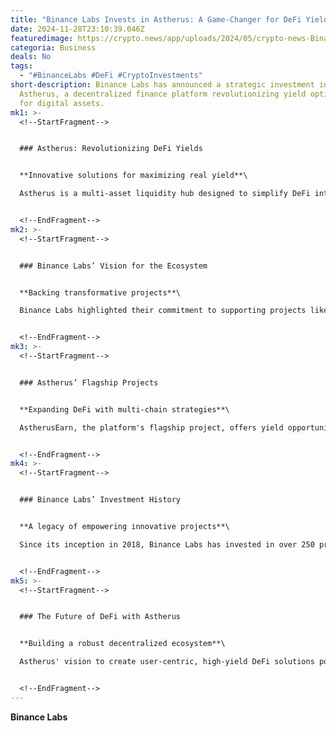 ```yaml
---
title: "Binance Labs Invests in Astherus: A Game-Changer for DeFi Yields"
date: 2024-11-28T23:10:39.046Z
featuredimage: https://crypto.news/app/uploads/2024/05/crypto-news-Binance-option06.webp
categoria: Business
deals: No
tags:
  - "#BinanceLabs #DeFi #CryptoInvestments"
short-description: Binance Labs has announced a strategic investment in
  Astherus, a decentralized finance platform revolutionizing yield optimization
  for digital assets.
mk1: >-
  <!--StartFragment-->


  ### Astherus: Revolutionizing DeFi Yields


  **Innovative solutions for maximizing real yield**\

  Astherus is a multi-asset liquidity hub designed to simplify DeFi interactions and provide sustainable profit opportunities. With Binance Labs' backing, Astherus aims to accelerate product development, introduce advanced yield-generating products, and enhance the user experience.


  <!--EndFragment-->
mk2: >-
  <!--StartFragment-->


  ### Binance Labs’ Vision for the Ecosystem


  **Backing transformative projects**\

  Binance Labs highlighted their commitment to supporting projects like Astherus that drive meaningful growth in the crypto space. According to Nicola W., Binance Labs' investment director, Astherus' approach to enhancing asset utility aligns with their mission to deliver value to DeFi users worldwide.


  <!--EndFragment-->
mk3: >-
  <!--StartFragment-->


  ### Astherus’ Flagship Projects


  **Expanding DeFi with multi-chain strategies**\

  AstherusEarn, the platform's flagship project, offers yield opportunities through stablecoin farming and derivatives trading. Future plans include launching a dedicated layer-1 blockchain, AstherusLayer, which supports multi-asset staking and leverages Binance’s BNB as gas fees.


  <!--EndFragment-->
mk4: >-
  <!--StartFragment-->


  ### Binance Labs’ Investment History


  **A legacy of empowering innovative projects**\

  Since its inception in 2018, Binance Labs has invested in over 250 projects, including Sui, Celestia, and Injective. The Astherus investment is part of their broader strategy, which also includes funding Bitcoin staking providers and projects within the TON blockchain ecosystem.


  <!--EndFragment-->
mk5: >-
  <!--StartFragment-->


  ### The Future of DeFi with Astherus


  **Building a robust decentralized ecosystem**\

  Astherus' vision to create user-centric, high-yield DeFi solutions positions it as a key player in the evolving crypto landscape. With Binance Labs’ support, the platform is set to redefine real yield strategies for digital assets.


  <!--EndFragment-->
---
```

<!--StartFragment-->

**Binance Labs**

<!--EndFragment-->